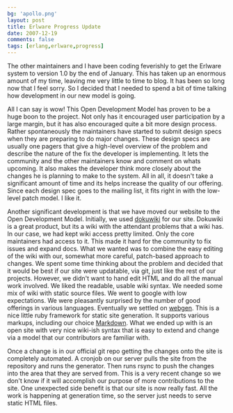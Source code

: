 ```yaml
---
bg: 'apollo.png'
layout: post
title: Erlware Progress Update
date: 2007-12-19
comments: false
tags: [erlang,erlware,progress]
---
```


The other maintainers and I have been coding feverishly to get the
Erlware system to version 1.0 by the end of January. This has taken up
an enormous amount of my time, leaving me very little to time to
blog. It has been so long now that I feel sorry. So I decided that I
needed to spend a bit of time talking how development in our new model
is going.

All I can say is wow! This Open Development Model has proven to be a
huge boon to the project. Not only has it encouraged user
participation by a large margin, but it has also encouraged quite a
bit more design process. Rather spontaneously the maintainers have
started to submit design specs when they are preparing to do major
changes. These design specs are usually one pagers that give a
high-level overview of the problem and describe the nature of the fix
the developer is implementing. It lets the community and the other
maintainers know and comment on whats upcoming. It also makes the
developer think more closely about the changes he is planning to make
to the system. All in all, it doesn't take a significant amount of
time and its helps increase the quality of our offering. Since each
design spec goes to the mailing list, it fits right in with the
low-level patch model. I like it.

Another significant development is that we have moved our website to
the Open Development Model. Initially, we used
[dokuwiki](http://wiki.splitbrain.org/wiki:dokuwiki) for our
site. Dokuwiki is a great product, but its a wiki with the attendant
problems that a wiki has. In our case, we had kept wiki access pretty
limited. Only the core maintainers had access to it. This made it hard
for the community to fix issues and expand docs. What we wanted was to
combine the easy editing of the wiki with our, somewhat more careful,
patch-based approach to changes. We spent some time thinking about the
problem and decided that it would be best if our site were updatable,
via git, just like the rest of our projects. However, we didn't want
to hand edit HTML and do all the manual work involved. We liked the
readable, usable wiki syntax. We needed some mix of wiki with static
source files. We went to google with low expectations. We were
pleasantly surprised by the number of good offerings in various
languages. Eventually we settled on
[webgen](http://webgen.rubyforge.org/). This is a nice little ruby
framework for static site generation. It supports various markups,
including our choice
[Markdown](http://daringfireball.net/projects/markdown/). What we
ended up with is an open site with very nice wiki-ish syntax that is
easy to extend and change via a model that our contributors are
familiar with.

Once a change is in our official git repo getting the changes onto the
site is completely automated. A cronjob on our server pulls the site
from the repository and runs the generator. Then runs rsync to push
the changes into the area that they are served from. This is a very
recent change so we don't know if it will accomplish our purpose of
more contributions to the site. One unexpected side benefit is that
our site is now really fast. All the work is happening at generation
time, so the server just needs to serve static HTML files.